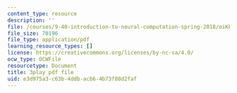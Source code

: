 ```yaml
---
content_type: resource
description: ''
file: /courses/9-40-introduction-to-neural-computation-spring-2018/oiKLWa_0dhs_transcript.pdf
file_size: 70196
file_type: application/pdf
learning_resource_types: []
license: https://creativecommons.org/licenses/by-nc-sa/4.0/
ocw_type: OCWFile
resourcetype: Document
title: 3play pdf file
uid: e3d975a3-c63b-4ddb-acb6-4b73f88d2faf
---
```

